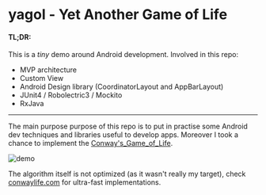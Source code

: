 # yagol - Yet Another Game of Life

#### TL;DR:
This is a _tiny_ demo around Android development. 
Involved in this repo:
- MVP architecture
- Custom View
- Android Design library (CoordinatorLayout and AppBarLayout)
- JUnit4 / Robolectric3 / Mockito
- RxJava

----
The main purpose purpose of this repo is to put in practise some Android dev techniques and libraries useful to develop apps.
Moreover I took a chance to implement the [Conway's_Game_of_Life](https://en.wikipedia.org/wiki/Conway's_Game_of_Life).

![demo](/../art/art/yagol-v0.0.2-main-demo.gif?raw=true)

The algorithm itself is not optimized (as it wasn't really my target), check [conwaylife.com](http://www.conwaylife.com/) for ultra-fast implementations.
